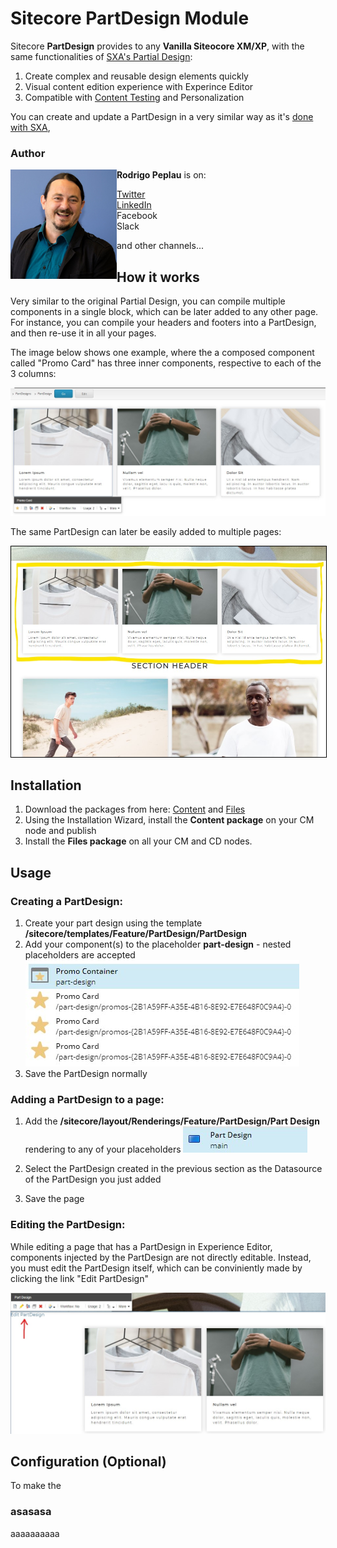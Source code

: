 
# Sitecore PartDesign Module
Sitecore **PartDesign** provides to any **Vanilla Siteocore XM/XP**, with the same functionalities of [SXA's Partial Design](https://doc.sitecore.com/en/developers/sxa/101/sitecore-experience-accelerator/partial-designs.html): 

 1. Create complex and reusable design elements quickly
 2. Visual content edition experience with Experince Editor
 3. Compatible with [Content Testing](https://doc.sitecore.com/en/developers/sxa/101/sitecore-experience-accelerator/running-a-content-test-on-a-partial-design.html) and Personalization

You can create and update a PartDesign in a very similar way as it's [done with SXA](https://doc.sitecore.com/en/developers/sxa/17/sitecore-experience-accelerator/create-and-change-a-partial-design.html), 

### Author
<img src="documentation/images/Eu%20-%20Mini.jpeg" alt="Rodrigo Peplau" width="170" align="left">

**Rodrigo Peplau** is on:

[Twitter](https://twitter.com/SitecoreSinger) <br/>
[LinkedIn](https://www.linkedin.com/in/rodrigopeplau/) <br/>
Facebook <br/>
Slack <br/>

and other channels...

## How it works

Very similar to the original Partial Design, you can compile multiple components in a single block, which can be later added to any other page. For instance, you can compile your headers and footers into a PartDesign, and then re-use it in all your pages. 

The image below shows one example, where the a composed component called "Promo Card" has three inner components, respective to each of the 3 columns:

![PartDesign in XP Editor](documentation/images/PartDesign%20in%20XP%20Editor.jpg?raw=true)

The same PartDesign can later be easily added to multiple pages:

<img src="documentation/images/PartDesign-being-reused.jpg?raw=true" alt="PartDesign being reused" style="border: 1px solid black;">


## Installation

1. Download the packages from here: [Content](sc.packages/PartDesign%20-%20Content-1.0.zip?raw=true) and [Files](sc.packages/PartDesign%20-%20Files-1.0.zip?raw=true)
2. Using the Installation Wizard, install the **Content package** on your CM node and publish
3. Install the **Files package** on all your CM and CD nodes. 

## Usage

### Creating a PartDesign:
1. Create your part design using the template **/sitecore/templates/Feature/PartDesign/PartDesign**
2. Add your component(s) to the placeholder **part-design** - nested placeholders are accepted
![PartDesign in Layout Details](documentation/images/PartDesign-LayoutDetails.jpg?raw=true)
3. Save the PartDesign normally

### Adding a PartDesign to a page:
1. Add the **/sitecore/layout/Renderings/Feature/PartDesign/Part Design** rendering to any of your placeholders
![PartDesign Rendering added to a page](documentation/images/PartDesign-Rendering.jpg?raw=true)

2. Select the PartDesign created in the previous section as the Datasource of the PartDesign you just added
3. Save the page

### Editing the PartDesign:
While editing a page that has a PartDesign in Experience Editor, components injected by the PartDesign are not directly editable. Instead, you must edit the PartDesign itself, which can be conviniently made by clicking the link "Edit PartDesign"

![PartDesign in XP](documentation/images/PartDesign-edit-XP.jpg?raw=true)


## Configuration (Optional)

To make the 

### asasasa


aaaaaaaaaa
